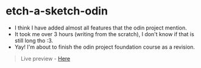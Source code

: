 # etch-a-sketch-odin

- I think I have added almost all features that the odin project mention.
- It took me over 3 hours (writing from the scratch), I don't know if that is still long tho :3.
- Yay! I'm about to finish the odin project foundation course as a revision.

>Live preview - [Here](https://iamwaiyanminhtet.github.io/etch-a-sketch-odin/)
